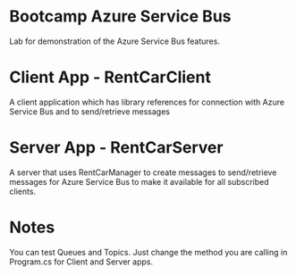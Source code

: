 # Bootcamp Azure Service Bus
Lab for demonstration of the Azure Service Bus features. 

# Client App - RentCarClient
A client application which has library references for connection with Azure Service Bus and to send/retrieve messages
 
# Server App - RentCarServer
A server that uses RentCarManager to create messages to send/retrieve messages for Azure Service Bus to make it available for all subscribed clients.

# Notes
You can test Queues and Topics. Just change the method you are calling in Program.cs for Client and Server apps.

